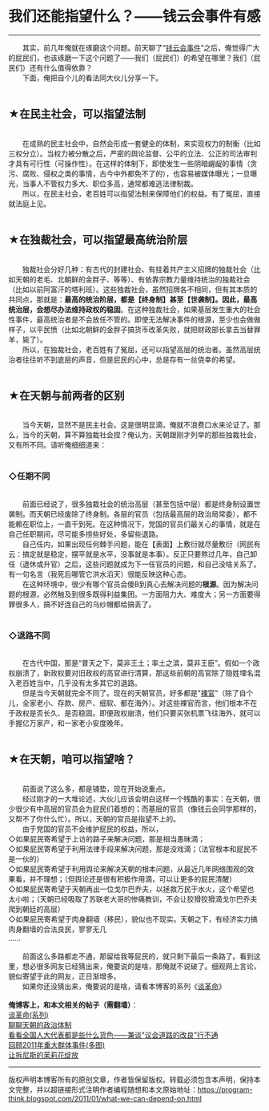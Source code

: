 # 我们还能指望什么？——钱云会事件有感 

-----

<div class="post-body entry-content">
　　其实，前几年俺就在琢磨这个问题。前天聊了“<a href="../../2011/01/qian-yunhui.md">钱云会事件</a>”之后，俺觉得广大的屁民们，也该琢磨一下这个问题了——我们（屁民们）的希望在哪里？我们（屁民们）还有什么值得依靠？<br/>
　　下面，俺把自个儿的看法同大伙儿分享一下。<a name="more"></a><br/>
<br/>
<h2>★在民主社会，可以指望法制</h2><br/>
　　在成熟的民主社会中，自然会形成一套健全的体制，来实现权力的制衡（比如三权分立）。当权力被分散之后，严密的舆论监督、公平的立法、公正的司法审判才具有可行性（可操作性）。在这样的体制下，即使发生一些阴暗龌龊的事情（贪污、腐败、侵权之类的事情，古今中外都免不了的），也容易被媒体曝光；一旦曝光，当事人不管权力多大、职位多高，通常都难逃法律制裁。<br/>
　　所以，在民主社会，老百姓可以指望法制来保障他们的权益。有了冤屈，直接就法庭上见。<br/>
<br/>
<h2>★在独裁社会，可以指望最高统治阶层</h2><br/>
　　独裁社会分好几种：有古代的封建社会、有挂着共产主义招牌的独裁社会（比如天朝的老毛、北朝鲜的金胖子、等等）、有依靠宗教力量维持统治的独裁社会（比如以前阿富汗的塔利班）。这些独裁社会，虽然招牌各不相同，但有其本质的共同点，那就是：<b>最高的统治阶层，都是【终身制】甚至【世袭制】。因此，最高统治层，会想尽办法维持政权的稳固</b>。在这种独裁社会，如果基层发生重大的社会性事件，最高统治者是不会放任不管的。即使无法解决事件的根源，至少也会做做样子，以平民愤（比如北朝鲜的金胖子搞货币改革失败，就把财政部长拿去当替罪羊，毙了）。<br/>
　　所以，在独裁社会，老百姓有了冤屈，还可以指望高层的统治者。虽然高层统治者往往听不到底层的声音，但是屁民的心中，总是存有一丝侥幸的希望。<br/>
<br/>
<h2>★在天朝与前两者的区别</h2><br/>
　　当今天朝，显然不是民主社会。这是很明显滴，俺就不浪费口水来论证了。那么，当今的天朝，算不算独裁社会捏？俺认为，天朝跟刚才列举的那些独裁社会，又有所不同。请听俺细细道来：<br/>
<br/>
<h3>◇任期不同</h3><br/>
　　前面已经说了，很多独裁社会的统治高层（甚至包括中层）都是终身制设置世袭制。而天朝已经废除了终身制。各层的官员（包括最高层的政治局常委），都不能赖在职位上，一直干到死。在这种情况下，党国的官员们最关心的事情，就是在自己任职期间，尽可能多捞些好处，多留些退路。<br/>
　　自己任内，如果出现任何棘手问题，能在【表面】上敷衍就尽量敷衍（网民有云：搞定就是稳定，摆平就是水平，没事就是本事）。反正只要熬过几年，自己卸任（退休或升官）之后，这些问题就成为下一任官员的问题，和自己没啥关系了。有一句名言（我死后哪管它洪水滔天）很能反映这种心态。<br/>
　　在这种环境中，很少有哪个官员会傻B到真心去解决问题的<b>根源</b>。因为解决问题的根源，必然触及到很多既得利益集团。一方面阻力大、难度大；另一方面要得罪很多人，搞不好连自己的乌纱帽都给搞丢了。<br/>
<br/>
<h3>◇退路不同</h3><br/>
　　在古代中国，那是“普天之下，莫非王土；率土之滨，莫非王臣”。假如一个政权崩溃了，新政权要对旧政权的高官进行清算，那这些前朝的高官除了隐姓埋名混入老百姓当中，几乎没有太多其它的退路。<br/>
　　但是当今天朝就完全不同了。现在的天朝官员，好多都是"<a href="https://zh.wikipedia.org/wiki/%E8%A3%B8%E5%AE%98" rel="nofollow" target="_blank">裸官</a>"（除了自个儿，全家老小、存款、房产、细软、都在海外）。对这些裸官而言，他们根本不在于政权是否长久、是否稳固。即便政权崩溃，他们只要买张机票飞往海外，就可以手握亿万家产，和一家老小安度晚年。<br/>
<br/>
<h2>★在天朝，咱可以指望啥？</h2><br/>
　　前面说了这么多，都是铺垫，现在开始说重点。<br/>
　　经过刚才的一大堆论述，大伙儿应该会明白这样一个残酷的事实：在天朝，很少很少有中高层的官员会为屁民们着想的；而基层的官员（像钱云会同学那样的，又帮不了你什么忙）。所以，天朝的官员是指望不上的。<br/>
　　由于党国的官员不会维护屁民的权益，所以，<br/>
◇如果屁民寄希望于上访的路子来解决问题，那是相当愚昧滴；<br/>
◇如果屁民寄希望于利用法律手段来解决问题，那是没戏滴；（法官根本和屁民不是一伙的）<br/>
◇如果屁民寄希望于利用舆论来解决天朝的根本问题，从最近几年网络围观的效果看，并不理想；（但舆论还是很有积极作用滴，可以让更多的屁民清醒）<br/>
◇如果屁民寄希望于天朝再出一位戈尔巴乔夫，以拯救万民于水火，这个希望也太小啦；（天朝已经吸取了苏联老大哥的惨痛教训，不会让狡猾狡猾滴戈尔巴乔夫爬到朝廷的高层）<br/>
◇如果屁民寄希望于肉身翻墙（移民），貌似也不现实。天朝之下，有经济实力搞肉身翻墙的合法良民，寥寥无几<br/>
......<br/>
<br/>
　　前面这么多路都走不通，那留给我等屁民的，就只剩下最后一条路了。看到这里，想必很多网友已经猜出来，俺要说的是啥，那俺就不说破了。细观网上言论，貌似寄望于此的网友，正日渐增多。<br/>
　　如果你还没猜出来，俺要说的是啥，请看本博客的系列《<a href="../../2011/12/revolution-0.md">谈革命</a>》<br/>
<br/>
<b>俺博客上，和本文相关的帖子（需翻墙）</b>：<br/>
<a href="../../2011/12/revolution-0.md">谈革命(系列)</a><br/>
<a href="../../2012/07/form-of-government-in-china.md">聊聊天朝的政治体制</a><br/>
<a href="../../2012/03/national-people-congress.md">看看全国人大代表都是些什么货色——兼谈"议会道路的改良"行不通</a><br/>
<a href="../../2012/01/2011-mass-incidents.md">回顾2011年重大群体事件(多图)</a><br/>
<a href="../../2011/02/jasmine-revolution-227-notice.md">让拆尼斯的茉莉花绽放</a>
</div>


------------------------------------------------

版权声明本博客所有的原创文章，作者皆保留版权。转载必须包含本声明，保持本文完整，并以超链接形式注明作者编程随想和本文原始地址：https://program-think.blogspot.com/2011/01/what-we-can-depend-on.html
